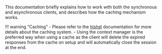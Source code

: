 This documentation briefly explains how to work with both the synchronous and asynchronous clients, and describes how the caching mechanism works.

!!! warning "Caching"
    - Please refer to the [hishel](https://hishel.com/dev/) documentation for more details about the caching system.
    - Using the context manager is the preferred way when using a cache as the client will delete the expired responses from the cache on setup and will automatically close the session at the end.
